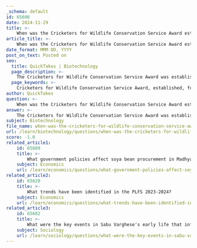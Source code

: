 ```yaml
---
_schema: default
id: 65606
date: 2024-11-29
title: >-
    When was the Cricketers for Wildlife Conservation Service Award established?
article_title: >-
    When was the Cricketers for Wildlife Conservation Service Award established?
date_format: MMM DD, YYYY
post_on_text: Posted on
seo:
  title: QuickTakes | Biotechnology
  page_description: >-
    The Cricketers for Wildlife Conservation Service Award was established to honor individuals dedicated to forest conservation, with recognition efforts beginning in the 2010-11 season.
  page_keywords: >-
    Cricketers for Wildlife Conservation Service Award, established, forest conservation, Wildlife Service Awards, 2010-11 season, Sandeep Patil, Yusuf Pathan, Harbhajan Singh, wildlife, conservation, honor individuals
author: QuickTakes
question: >-
    When was the Cricketers for Wildlife Conservation Service Award established?
answer: >-
    The Cricketers for Wildlife Conservation Service Award was established to honor individuals who work tirelessly for forest conservation. While the exact year of establishment is not explicitly mentioned in the gathered information, it is noted that the Wildlife Service Awards have been recognizing the efforts of forest footsoldiers since the 2010-11 season. This suggests that the initiative likely began around that time, with the awards being part of a broader effort by former cricketers Sandeep Patil, Yusuf Pathan, and Harbhajan Singh, who were instrumental in creating this award.\n\nIf you need more specific details or a precise year of establishment, I cannot answer this question based on the available information, as it does not provide a definitive date for the inception of the award.
subject: Biotechnology
file_name: when-was-the-cricketers-for-wildlife-conservation-service-award-established.md
url: /learn/biotechnology/questions/when-was-the-cricketers-for-wildlife-conservation-service-award-established
score: -1.0
related_article1:
    id: 65609
    title: >-
        What government policies affect soya bean procurement in Madhya Pradesh?
    subject: Economics
    url: /learn/economics/questions/what-government-policies-affect-soya-bean-procurement-in-madhya-pradesh
related_article2:
    id: 65620
    title: >-
        What trends have been identified in the PLFS 2023-2024?
    subject: Economics
    url: /learn/economics/questions/what-trends-have-been-identified-in-the-plfs-20232024
related_article3:
    id: 65602
    title: >-
        What were the key events in Sabu Varghese's early life that influenced his transformation?
    subject: Sociology
    url: /learn/sociology/questions/what-were-the-key-events-in-sabu-vargheses-early-life-that-influenced-his-transformation
---
```


&nbsp;